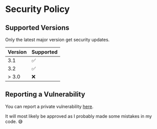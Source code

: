 # Security Policy

## Supported Versions

Only the latest major version get security updates.

| Version | Supported          |
| ------- | ------------------ |
| 3.1     | :white_check_mark: |
| 3.2     | :white_check_mark: |
| > 3.0   | :x:                |

## Reporting a Vulnerability

You can report a private vulnerability [here](https://github.com/pbskids-dl/pbskids-dl/security/advisories/new). 

It will most likely be approved as I probably made some mistakes in my code. 😅
